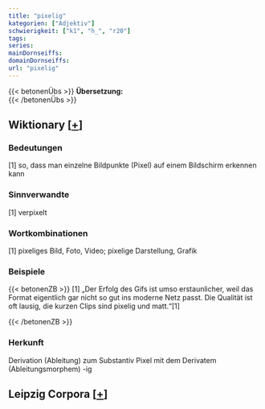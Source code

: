 ```yaml
---
title: "pixelig"
kategorien: ["Adjektiv"]
schwierigkeit: ["k1", "h_", "r20"]
tags:
series:
mainDornseiffs:
domainDornseiffs:
url: "pixelig"
---
```


{{< betonenÜbs >}}
**Übersetzung:**  
{{< /betonenÜbs >}}

## Wiktionary [[+](https://de.wiktionary.org/wiki/pixelig)]

### Bedeutungen
[1] so, dass man einzelne Bildpunkte (Pixel) auf einem Bildschirm erkennen kann  

### Sinnverwandte
[1] verpixelt  

### Wortkombinationen
[1] pixeliges Bild, Foto, Video; pixelige Darstellung, Grafik  

### Beispiele
{{< betonenZB >}}
[1] „Der Erfolg des Gifs ist umso erstaunlicher, weil das Format eigentlich gar nicht so gut ins moderne Netz passt. Die Qualität ist oft lausig, die kurzen Clips sind pixelig und matt.“[1]  

{{< /betonenZB >}}
### Herkunft
Derivation (Ableitung) zum Substantiv Pixel mit dem Derivatem (Ableitungsmorphem) -ig  


## Leipzig Corpora [[+](https://corpora.uni-leipzig.de/en/res?word=pixelig&corpusId=deu_newscrawl-public_2018)]

